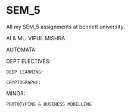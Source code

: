 # SEM_5

All my SEM_5 assignments at bennett university.

AI & ML: VIPUL MISHRA

AUTOMATA: 

DEPT ELECTIVES: 

    DEEP LEARNING:

    CRYPTOGRAPHY:
    
MINOR:

    PROTOTYPING & BUSINESS MODELLING
